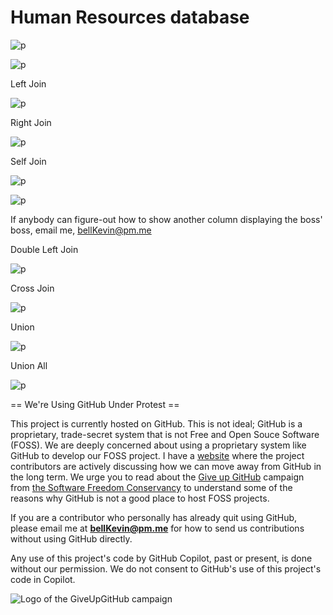 # Human Resources database

![p](https://github.com/bell-kevin/humanResourcesDatabase/blob/main/pictures/diagramHR.PNG)

![p](https://github.com/bell-kevin/humanResourcesDatabase/blob/main/pictures/SQL-Sample-Database-Schema.png)

Left Join

![p](https://github.com/bell-kevin/humanResourcesDatabase/blob/main/pictures/LeftJoin.PNG)

Right Join

![p](https://github.com/bell-kevin/humanResourcesDatabase/blob/main/pictures/rightJoin.PNG)

Self Join

![p](https://github.com/bell-kevin/humanResourcesDatabase/blob/main/pictures/selfJoin.PNG)

![p](https://github.com/bell-kevin/humanResourcesDatabase/blob/main/pictures/snip.PNG)

If anybody can figure-out how to show another column displaying the boss' boss, email me, bellKevin@pm.me

Double Left Join

![p](https://github.com/bell-kevin/humanResourcesDatabase/blob/main/pictures/LeftJoin2.PNG)

Cross Join

![p](https://github.com/bell-kevin/humanResourcesDatabase/blob/main/pictures/crossJoinMariaDB.PNG)

Union

![p](https://github.com/bell-kevin/humanResourcesDatabase/blob/main/pictures/UnionMariaDB.PNG)

Union All

![p](https://github.com/bell-kevin/humanResourcesDatabase/blob/main/pictures/unionAllMariaDB.PNG)

== We're Using GitHub Under Protest ==

This project is currently hosted on GitHub.  This is not ideal; GitHub is a
proprietary, trade-secret system that is not Free and Open Souce Software
(FOSS).  We are deeply concerned about using a proprietary system like GitHub
to develop our FOSS project. I have a [website](https://bellKevin.me) where the
project contributors are actively discussing how we can move away from GitHub
in the long term.  We urge you to read about the [Give up GitHub](https://GiveUpGitHub.org) campaign 
from [the Software Freedom Conservancy](https://sfconservancy.org) to understand some of the reasons why GitHub is not 
a good place to host FOSS projects.

If you are a contributor who personally has already quit using GitHub, please
email me at **bellKevin@pm.me** for how to send us contributions without
using GitHub directly.

Any use of this project's code by GitHub Copilot, past or present, is done
without our permission.  We do not consent to GitHub's use of this project's
code in Copilot.

![Logo of the GiveUpGitHub campaign](https://sfconservancy.org/img/GiveUpGitHub.png)
